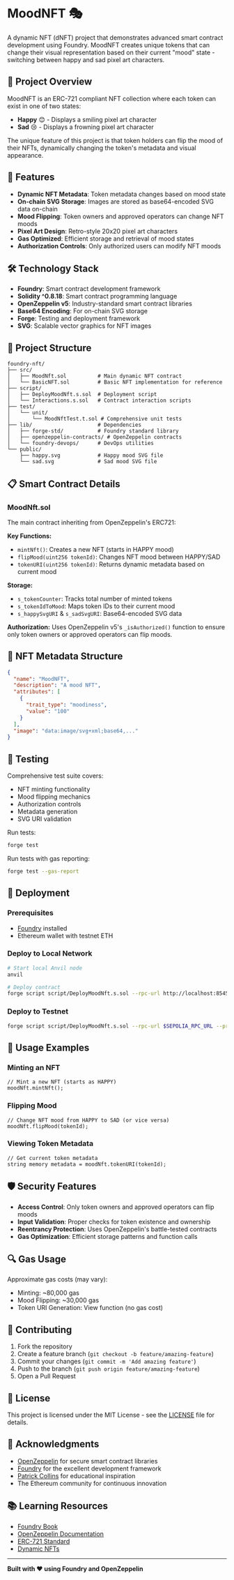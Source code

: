 # MoodNFT 🎭

A dynamic NFT (dNFT) project that demonstrates advanced smart contract development using Foundry. MoodNFT creates unique tokens that can change their visual representation based on their current "mood" state - switching between happy and sad pixel art characters.

## 🌟 Project Overview

MoodNFT is an ERC-721 compliant NFT collection where each token can exist in one of two states:

- **Happy** 😊 - Displays a smiling pixel art character
- **Sad** 😢 - Displays a frowning pixel art character

The unique feature of this project is that token holders can flip the mood of their NFTs, dynamically changing the token's metadata and visual appearance.

## 🚀 Features

- **Dynamic NFT Metadata**: Token metadata changes based on mood state
- **On-chain SVG Storage**: Images are stored as base64-encoded SVG data on-chain
- **Mood Flipping**: Token owners and approved operators can change NFT moods
- **Pixel Art Design**: Retro-style 20x20 pixel art characters
- **Gas Optimized**: Efficient storage and retrieval of mood states
- **Authorization Controls**: Only authorized users can modify NFT moods

## 🛠️ Technology Stack

- **Foundry**: Smart contract development framework
- **Solidity ^0.8.18**: Smart contract programming language
- **OpenZeppelin v5**: Industry-standard smart contract libraries
- **Base64 Encoding**: For on-chain SVG storage
- **Forge**: Testing and deployment framework
- **SVG**: Scalable vector graphics for NFT images

## 📁 Project Structure

```
foundry-nft/
├── src/
│   ├── MoodNft.sol          # Main dynamic NFT contract
│   └── BasicNFT.sol         # Basic NFT implementation for reference
├── script/
│   ├── DeployMoodNft.s.sol  # Deployment script
│   └── Interactions.s.sol   # Contract interaction scripts
├── test/
│   └── unit/
│       └── MoodNftTest.t.sol # Comprehensive unit tests
├── lib/                     # Dependencies
│   ├── forge-std/           # Foundry standard library
│   ├── openzeppelin-contracts/ # OpenZeppelin contracts
│   └── foundry-devops/      # DevOps utilities
└── public/
    ├── happy.svg            # Happy mood SVG file
    └── sad.svg              # Sad mood SVG file
```

## 📋 Smart Contract Details

### MoodNft.sol

The main contract inheriting from OpenZeppelin's ERC721:

**Key Functions:**

- `mintNft()`: Creates a new NFT (starts in HAPPY mood)
- `flipMood(uint256 tokenId)`: Changes NFT mood between HAPPY/SAD
- `tokenURI(uint256 tokenId)`: Returns dynamic metadata based on current mood

**Storage:**

- `s_tokenCounter`: Tracks total number of minted tokens
- `s_tokenIdToMood`: Maps token IDs to their current mood
- `s_happySvgURI` & `s_sadSvgURI`: Base64-encoded SVG data

**Authorization:**
Uses OpenZeppelin v5's `_isAuthorized()` function to ensure only token owners or approved operators can flip moods.

## 🎨 NFT Metadata Structure

```json
{
  "name": "MoodNFT",
  "description": "A mood NFT",
  "attributes": [
    {
      "trait_type": "moodiness",
      "value": "100"
    }
  ],
  "image": "data:image/svg+xml;base64,..."
}
```

## 🧪 Testing

Comprehensive test suite covers:

- NFT minting functionality
- Mood flipping mechanics
- Authorization controls
- Metadata generation
- SVG URI validation

Run tests:

```bash
forge test
```

Run tests with gas reporting:

```bash
forge test --gas-report
```

## 🚀 Deployment

### Prerequisites

- [Foundry](https://book.getfoundry.sh/getting-started/installation) installed
- Ethereum wallet with testnet ETH

### Deploy to Local Network

```bash
# Start local Anvil node
anvil

# Deploy contract
forge script script/DeployMoodNft.s.sol --rpc-url http://localhost:8545 --private-key $PRIVATE_KEY --broadcast
```

### Deploy to Testnet

```bash
forge script script/DeployMoodNft.s.sol --rpc-url $SEPOLIA_RPC_URL --private-key $PRIVATE_KEY --broadcast --verify --etherscan-api-key $ETHERSCAN_API_KEY
```

## 🔧 Usage Examples

### Minting an NFT

```solidity
// Mint a new NFT (starts as HAPPY)
moodNft.mintNft();
```

### Flipping Mood

```solidity
// Change NFT mood from HAPPY to SAD (or vice versa)
moodNft.flipMood(tokenId);
```

### Viewing Token Metadata

```solidity
// Get current token metadata
string memory metadata = moodNft.tokenURI(tokenId);
```

## 🛡️ Security Features

- **Access Control**: Only token owners and approved operators can flip moods
- **Input Validation**: Proper checks for token existence and ownership
- **Reentrancy Protection**: Uses OpenZeppelin's battle-tested contracts
- **Gas Optimization**: Efficient storage patterns and function calls

## 🔍 Gas Usage

Approximate gas costs (may vary):

- Minting: ~80,000 gas
- Mood Flipping: ~30,000 gas
- Token URI Generation: View function (no gas cost)

## 🤝 Contributing

1. Fork the repository
2. Create a feature branch (`git checkout -b feature/amazing-feature`)
3. Commit your changes (`git commit -m 'Add amazing feature'`)
4. Push to the branch (`git push origin feature/amazing-feature`)
5. Open a Pull Request

## 📄 License

This project is licensed under the MIT License - see the [LICENSE](LICENSE) file for details.

## 🙏 Acknowledgments

- [OpenZeppelin](https://openzeppelin.com/) for secure smart contract libraries
- [Foundry](https://book.getfoundry.sh/) for the excellent development framework
- [Patrick Collins](https://github.com/PatrickAlphaC) for educational inspiration
- The Ethereum community for continuous innovation

## 📚 Learning Resources

- [Foundry Book](https://book.getfoundry.sh/)
- [OpenZeppelin Documentation](https://docs.openzeppelin.com/)
- [ERC-721 Standard](https://eips.ethereum.org/EIPS/eip-721)
- [Dynamic NFTs](https://ethereum.org/en/developers/docs/standards/tokens/erc-721/)

---

**Built with ❤️ using Foundry and OpenZeppelin**
